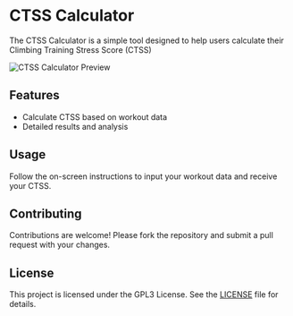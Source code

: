 # CTSS Calculator

The CTSS Calculator is a simple tool designed to help users calculate their Climbing Training Stress Score (CTSS)

![CTSS Calculator Preview](path/to/your/image.png)

## Features

- Calculate CTSS based on workout data
- Detailed results and analysis

## Usage

Follow the on-screen instructions to input your workout data and receive your CTSS.

## Contributing

Contributions are welcome! Please fork the repository and submit a pull request with your changes.

## License

This project is licensed under the GPL3 License. See the [LICENSE](LICENSE) file for details.
